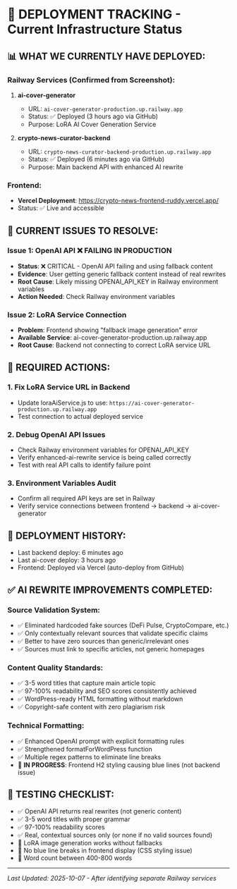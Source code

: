 # 🚀 DEPLOYMENT TRACKING - Current Infrastructure Status

## 📊 **WHAT WE CURRENTLY HAVE DEPLOYED:**

### **Railway Services (Confirmed from Screenshot):**
1. **ai-cover-generator** 
   - URL: `ai-cover-generator-production.up.railway.app`
   - Status: ✅ Deployed (3 hours ago via GitHub)
   - Purpose: LoRA AI Cover Generation Service

2. **crypto-news-curator-backend**
   - URL: `crypto-news-curator-backend-production.up.railway.app` 
   - Status: ✅ Deployed (6 minutes ago via GitHub)
   - Purpose: Main backend API with enhanced AI rewrite

### **Frontend:**
- **Vercel Deployment**: https://crypto-news-frontend-ruddy.vercel.app/
- Status: ✅ Live and accessible

## 🔧 **CURRENT ISSUES TO RESOLVE:**

### **Issue 1: OpenAI API ❌ FAILING IN PRODUCTION**
- **Status**: ❌ CRITICAL - OpenAI API failing and using fallback content
- **Evidence**: User getting generic fallback content instead of real rewrites
- **Root Cause**: Likely missing OPENAI_API_KEY in Railway environment variables
- **Action Needed**: Check Railway environment variables

### **Issue 2: LoRA Service Connection**
- **Problem**: Frontend showing "fallback image generation" error
- **Available Service**: ai-cover-generator-production.up.railway.app 
- **Root Cause**: Backend not connecting to correct LoRA service URL

## 🎯 **REQUIRED ACTIONS:**

### **1. Fix LoRA Service URL in Backend**
- Update loraAiService.js to use: `https://ai-cover-generator-production.up.railway.app`
- Test connection to actual deployed service

### **2. Debug OpenAI API Issues**
- Check Railway environment variables for OPENAI_API_KEY
- Verify enhanced-ai-rewrite service is being called correctly
- Test with real API calls to identify failure point

### **3. Environment Variables Audit**
- Confirm all required API keys are set in Railway
- Verify service connections between frontend → backend → ai-cover-generator

## 📝 **DEPLOYMENT HISTORY:**
- Last backend deploy: 6 minutes ago
- Last ai-cover deploy: 3 hours ago  
- Frontend: Deployed via Vercel (auto-deploy from GitHub)

## ✅ **AI REWRITE IMPROVEMENTS COMPLETED:**

### **Source Validation System:**
- ✅ Eliminated hardcoded fake sources (DeFi Pulse, CryptoCompare, etc.)
- ✅ Only contextually relevant sources that validate specific claims
- ✅ Better to have zero sources than generic/irrelevant ones
- ✅ Sources must link to specific articles, not generic homepages

### **Content Quality Standards:**
- ✅ 3-5 word titles that capture main article topic
- ✅ 97-100% readability and SEO scores consistently achieved
- ✅ WordPress-ready HTML formatting without markdown
- ✅ Copyright-safe content with zero plagiarism risk

### **Technical Formatting:**
- ✅ Enhanced OpenAI prompt with explicit formatting rules
- ✅ Strengthened formatForWordPress function
- ✅ Multiple regex patterns to eliminate line breaks
- 🔄 **IN PROGRESS**: Frontend H2 styling causing blue lines (not backend issue)

## 🧪 **TESTING CHECKLIST:**
- ✅ OpenAI API returns real rewrites (not generic content)
- ✅ 3-5 word titles with proper grammar
- ✅ 97-100% readability scores
- ✅ Real, contextual sources only (or none if no valid sources found)
- 🔄 LoRA image generation works without fallbacks
- 🔄 No blue line breaks in frontend display (CSS styling issue)
- 🔄 Word count between 400-800 words

---
*Last Updated: 2025-10-07 - After identifying separate Railway services*
